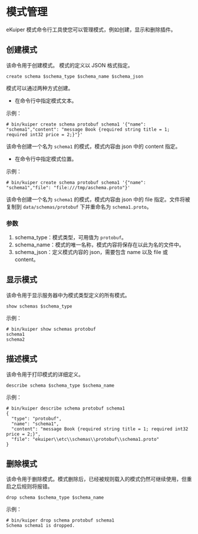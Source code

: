 # 模式管理

eKuiper 模式命令行工具使您可以管理模式，例如创建，显示和删除插件。

## 创建模式

该命令用于创建模式。 模式的定义以 JSON 格式指定。

```shell
create schema $schema_type $schema_name $schema_json
```

模式可以通过两种方式创建。

- 在命令行中指定模式文本。

示例：

```shell
# bin/kuiper create schema protobuf schema1 '{"name": "schema1","content": "message Book {required string title = 1; required int32 price = 2;}"}'
```

该命令创建一个名为 `schema1` 的模式，模式内容由 json 中的 content 指定。

- 在命令行中指定模式位置。

示例：

```shell
# bin/kuiper create schema protobuf schema1 '{"name": "schema1","file": "file:///tmp/aschema.proto"}'
```

该命令创建一个名为 `schema1` 的模式，模式内容由 json 中的 file 指定。文件将被复制到 `data/schemas/protobuf` 下并重命名为 `schema1.proto`。

### 参数

1. schema_type：模式类型，可用值为 `protobuf`。
2. schema_name：模式的唯一名称，模式内容将保存在以此为名的文件中。
3. schema_json：定义模式内容的 json，需要包含 name 以及 file 或 content。


## 显示模式

该命令用于显示服务器中为模式类型定义的所有模式。

```shell
show schemas $schema_type
```

示例：

```shell
# bin/kuiper show schemas protobuf
schema1
schema2
```

## 描述模式

该命令用于打印模式的详细定义。

```shell
describe schema $schema_type $schema_name
```

示例：

```shell
# bin/kuiper describe schema protobuf schema1
{
  "type": "protobuf",
  "name": "schema1",
  "content": "message Book {required string title = 1; required int32 price = 2;}",
  "file": "ekuiper\\etc\\schemas\\protobuf\\schema1.proto"
}

```

## 删除模式

该命令用于删除模式。模式删除后，已经被规则载入的模式仍然可继续使用，但重启之后规则将报错。

```shell
drop schema $schema_type $schema_name
```

示例：

```shell
# bin/kuiper drop schema protobuf schema1
Schema schema1 is dropped.
```